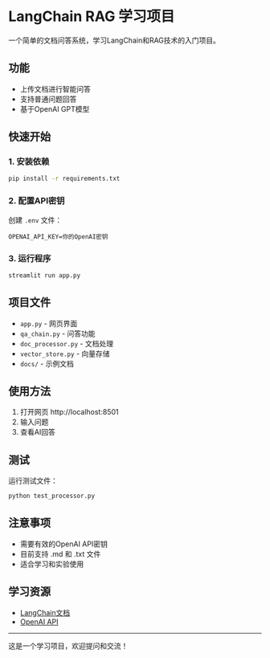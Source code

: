 # LangChain RAG 学习项目

一个简单的文档问答系统，学习LangChain和RAG技术的入门项目。

## 功能

- 上传文档进行智能问答
- 支持普通问题回答
- 基于OpenAI GPT模型

## 快速开始

### 1. 安装依赖
```bash
pip install -r requirements.txt
```

### 2. 配置API密钥
创建 `.env` 文件：
```env
OPENAI_API_KEY=你的OpenAI密钥
```

### 3. 运行程序
```bash
streamlit run app.py
```

## 项目文件

- `app.py` - 网页界面
- `qa_chain.py` - 问答功能
- `doc_processor.py` - 文档处理
- `vector_store.py` - 向量存储
- `docs/` - 示例文档

## 使用方法

1. 打开网页 http://localhost:8501
2. 输入问题
3. 查看AI回答

## 测试

运行测试文件：
```bash
python test_processor.py
```

## 注意事项

- 需要有效的OpenAI API密钥
- 目前支持 .md 和 .txt 文件
- 适合学习和实验使用

## 学习资源

- [LangChain文档](https://python.langchain.com/)
- [OpenAI API](https://platform.openai.com/docs)

---

这是一个学习项目，欢迎提问和交流！